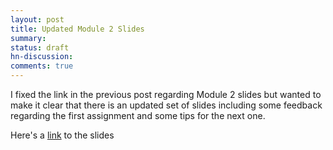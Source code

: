 ```yaml
---
layout: post
title: Updated Module 2 Slides
summary:
status: draft
hn-discussion:
comments: true
---
```


I fixed the link in the previous post regarding Module 2 slides but wanted to
make it clear that there is an updated set of slides including some feedback
regarding the first assignment and some tips for the next one.

Here's a
[link](https://docs.google.com/a/usfca.edu/file/d/0B-5GjaosMAovQ0swUXVTVC01QWs/edit?usp=drivesdk)
to the slides
